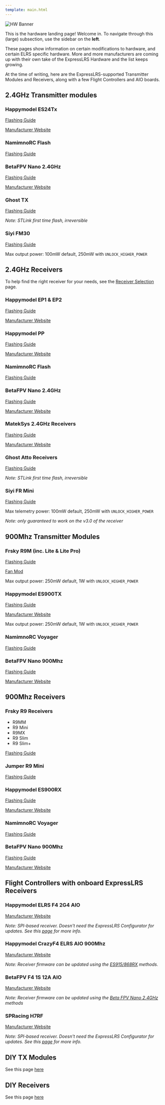 ```yaml
---
template: main.html
---
```


![HW Banner](https://raw.githubusercontent.com/ExpressLRS/ExpressLRS-hardware/master/img/hardware.png)

This is the hardware landing page! Welcome in. To navigate through this (large) subsection, use the sidebar on the **left**.

These pages show information on certain modifications to hardware, and certain ELRS specific hardware. More and more manufacturers are coming up with their own take of the ExpressLRS Hardware and the list keeps growing.

At the time of writing, here are the ExpressLRS-supported Transmitter Modules and Receivers, along with a few Flight Controllers and AIO boards.

## 2.4GHz Transmitter modules

### Happymodel ES24Tx

[Flashing Guide](../../quick-start/tx-es24tx/)

[Manufacturer Website](http://www.happymodel.cn/index.php/category/product/2-4g-system/elrs/)

### NamimnoRC Flash

[Flashing Guide](../../quick-start/tx-flash2400/)

### BetaFPV Nano 2.4GHz

[Flashing Guide](../../quick-start/tx-betafpv2400/)

[Manufacturer Website](https://betafpv.com/products/elrs-nano-tx-module?variant=39416993382534)

### Ghost TX

[Flashing Guide](../../quick-start/tx-ghost2400/)

*Note: STLink first time flash, irreversible*

### Siyi FM30

[Flashing Guide](../../quick-start/tx-siyifm30/)

Max output power: 100mW default, 250mW with `UNLOCK_HIGHER_POWER`

## 2.4GHz Receivers

To help find the right receiver for your needs, see the [Receiver Selection](../receiver-selection/) page.

### Happymodel EP1 & EP2

[Flashing Guide](../../quick-start/rx-hmep2400/)

[Manufacturer Website](http://www.happymodel.cn/index.php/category/product/2-4g-system/elrs/)

### Happymodel PP

[Flashing Guide](../../quick-start/rx-hmpp2400/)

[Manufacturer Website](http://www.happymodel.cn/index.php/category/product/2-4g-system/elrs/)

### NamimnoRC Flash

[Flashing Guide](../../quick-start/rx-flash2400/)

### BetaFPV Nano 2.4GHz

[Flashing Guide](../../quick-start/rx-betafpv2400/)

[Manufacturer Website](https://betafpv.com/products/elrs-nano-receiver?variant=39416095408262)

### MatekSys 2.4GHz Receivers

[Flashing Guide](../../quick-start/rx-matek2400/)

[Manufacturer Website](http://www.mateksys.com/?portfolio=elrs-r24)

### Ghost Atto Receivers

[Flashing Guide](../../quick-start/rx-ghost2400/)

*Note: STLink first time flash, irreversible*

### Siyi FR Mini

[Flashing Guide](../../quick-start/rx-siyiFRmini/)

Max telemetry power: 100mW default, 250mW with `UNLOCK_HIGHER_POWER`

*Note: only guaranteed to work on the v3.0 of the receiver*

## 900Mhz Transmitter Modules

### Frsky R9M (inc. Lite & Lite Pro)

[Flashing Guide](../../quick-start/tx-r9m/)

[Fan Mod](https://www.expresslrs.org/2.0/hardware/fan-mod/)

Max output power: 250mW default, 1W with `UNLOCK_HIGHER_POWER`

### Happymodel ES900TX

[Flashing Guide](../../quick-start/tx-es900tx/)

[Manufacturer Website](http://www.happymodel.cn/index.php/category/product/2-4g-system/elrs/)

Max output power: 250mW default, 1W with `UNLOCK_HIGHER_POWER`

### NamimnoRC Voyager

[Flashing Guide](../../quick-start/tx-voyager900/)

### BetaFPV Nano 900Mhz

[Flashing Guide](../../quick-start/tx-betafpv900/)

[Manufacturer Website](https://betafpv.com/products/elrs-nano-tx-module?variant=39416993415302)

## 900Mhz Receivers

### Frsky R9 Receivers

- R9MM
- R9 Mini
- R9MX
- R9 Slim
- R9 Slim+

[Flashing Guide](../../quick-start/rx-bootloader/)

### Jumper R9 Mini

[Flashing Guide](../../quick-start/rx-jumper900/)

### Happymodel ES900RX

[Flashing Guide](../../quick-start/rx-hmes900/)

[Manufacturer Website](http://www.happymodel.cn/index.php/category/product/2-4g-system/elrs/)

### NamimnoRC Voyager

[Flashing Guide](../../quick-start/rx-voyager900/)

### BetaFPV Nano 900Mhz

[Flashing Guide](../../quick-start/rx-betafpv900/)

[Manufacturer Website](https://betafpv.com/products/elrs-nano-receiver?variant=39416095441030)

## Flight Controllers with onboard ExpressLRS Receivers

### Happymodel ELRS F4 2G4 AIO

[Manufacturer Website](http://www.happymodel.cn/index.php/2021/05/19/happymodel-elrs-f4-2g4-aio-5in1-flight-controller-built-in-spi-2-4ghz-elrs-rx/)

*Note: SPI-based receiver. Doesn't need the ExpressLRS Configurator for updates. See this [page](../../hardware/spi-receivers/) for more info.*

### Happymodel CrazyF4 ELRS AIO 900Mhz

[Manufacturer Website](http://www.happymodel.cn/index.php/2021/04/22/happymodel-crazyf4-elrs-aio-5in1-flight-controller-built-in-900mhz-elrs-rx/)

*Note: Receiver firmware can be updated using the [ES915/868RX](../../quick-start/rx-hmes900/#es915868rx-discontinued/) methods.*

### BetaFPV F4 1S 12A AIO

[Manufacturer Website](https://betafpv.com/products/f4-1s-12a-flight-controller?variant=39409298768006)

*Note: Receiver firmware can be updated using the [Beta FPV Nano 2.4GHz](../../quick-start/rx-betafpv2400/) methods*

### SPRacing H7RF

[Manufacturer Website](http://seriouslypro.com/spracingh7rf)

*Note: SPI-based receiver. Doesn't need the ExpressLRS Configurator for updates. See this [page](../../hardware/spi-receivers) for more info.*

## DIY TX Modules

See this page [here](../../hardware/diy-tx/)

## DIY Receivers

See this page [here](../../hardware/diy-rx/)
